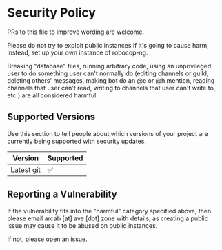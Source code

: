 # Security Policy

PRs to this file to improve wording are welcome.

Please do not try to exploit public instances if it's going to cause harm, instead, set up your own instance of robocop-ng.

Breaking "database" files, running arbitrary code, using an unprivileged user to do something user can't normally do (editing channels or guild, deleting others' messages, making bot do an @e or @h mention, reading channels that user can't read, writing to channels that user can't write to, etc.) are all considered harmful.

## Supported Versions

Use this section to tell people about which versions of your project are
currently being supported with security updates.

| Version      | Supported          |
| ------------ | ------------------ |
| Latest git   | :white_check_mark: |

## Reporting a Vulnerability

If the vulnerability fits into the "harmful" category specified above, then please email arcab [at] ave [dot] zone with details, as creating a public issue may cause it to be abused on public instances.

If not, please open an issue.
